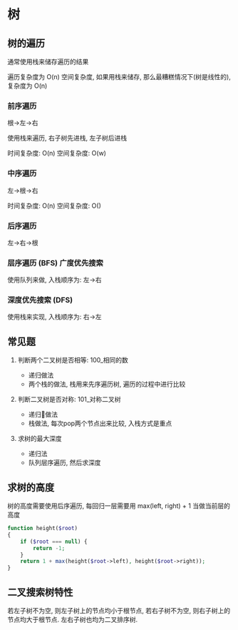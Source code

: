 # 树

## 树的遍历

通常使用栈来储存遍历的结果

遍历复杂度为 O(n)
空间复杂度, 如果用栈来储存, 那么最糟糕情况下(树是线性的), 复杂度为 O(n)

### 前序遍历

根->左->右

使用栈来遍历, 右子树先进栈, 左子树后进栈

时间复杂度: O(n)
空间复杂度: O(w)

### 中序遍历

左->根->右

时间复杂度: O(n)
空间复杂度: O()

### 后序遍历

左->右->根

### 层序遍历 (BFS) 广度优先搜索

使用队列来做, 入栈顺序为: 左->右

### 深度优先搜索 (DFS)

使用栈来实现, 入栈顺序为: 右->左

## 常见题

1. 判断两个二叉树是否相等: 100_相同的数
    - 递归做法
    - 两个栈的做法, 栈用来先序遍历树, 遍历的过程中进行比较


2. 判断二叉树是否对称: 101_对称二叉树
    - 递归￿做法
    - 栈做法, 每次pop两个节点出来比较, 入栈方式是重点
    
3. 求树的最大深度
    - 递归法
    - 队列层序遍历, 然后求深度
    
## 求树的高度

树的高度需要使用后序遍历, 每回归一层需要用 max(left, right) + 1 当做当前层的高度

```php
function height($root)
{
    if ($root === null) {
        return -1;
    }
    return 1 + max(height($root->left), height($root->right));
}
```

## 二叉搜索树特性

若左子树不为空, 则左子树上的节点均小于根节点, 若右子树不为空, 则右子树上的节点均大于根节点.
左右子树也均为二叉排序树.
